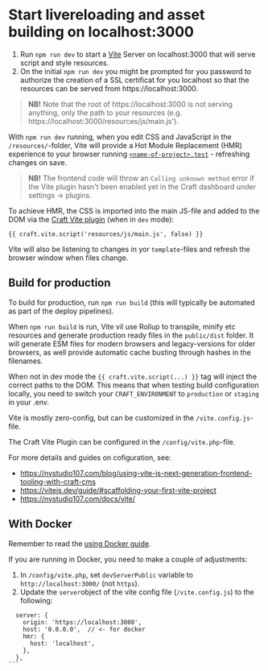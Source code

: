 # Start livereloading and asset building on localhost:3000

1. Run `npm run dev` to start a [Vite](https://vitejs.dev/) Server on localhost:3000 that will serve script and style resources.
1. On the initial `npm run dev` you might be prompted for you password to authorize the creation of a SSL certificat for you localhost so that the resources can be served from https://localhost:3000.

> **NB!** Note that the root of https://localhost:3000 is not serving anything, only the path to your resources (e.g. https://localhost:3000/resources/js/main.js').

With `npm run dev` running, when you edit CSS and JavaScript in the `/resources/`-folder, Vite will provide a Hot Module Replacement (HMR) experience to your browser running [`<name-of-project>.test`](http://<name-of-project>.test) - refreshing changes on save.

> **NB!** The frontend code will throw an `Calling unknown method` error if the Vite plugin hasn't been enabled yet in the Craft dashboard under settings -> plugins.

To achieve HMR, the CSS is imported into the main JS-file and added to the DOM via the [Craft Vite plugin](https://plugins.craftcms.com/vite) (when in `dev` mode):

```
{{ craft.vite.script('resources/js/main.js', false) }}
```

Vite will also be listening to changes in yor `template`-files and refresh the browser window when files change.

## Build for production

To build for production, run `npm run build` (this will typically be automated as part of the deploy pipelines).

When `npm run build` is run, Vite vil use Rollup to transpile, minify etc resources and generate production ready files in the `public/dist` folder. It will generate ESM files for modern browsers and legacy-versions for older browsers, as well provide automatic cache busting through hashes in the filenames.

When not in dev mode the `{{ craft.vite.script(...) }}` tag will inject the correct paths to the DOM. This means that when testing build configuration locally, you need to switch your `CRAFT_ENVIRONMENT` to `production` or `staging` in your .env.

Vite is mostly zero-config, but can be customized in the `/vite.config.js`-file.

The Craft Vite Plugin can be configured in the `/config/vite.php`-file.

For more details and guides on cofiguration, see:

- https://nystudio107.com/blog/using-vite-js-next-generation-frontend-tooling-with-craft-cms
- https://vitejs.dev/guide/#scaffolding-your-first-vite-project
- https://nystudio107.com/docs/vite/

## With Docker

Remember to read the [using Docker guide](using-docker.md).

If you are running in Docker, you need to make a couple of adjustments:

1.  In `/config/vite.php`, set `devServerPublic` variable to `http://localhost:3000/` (not `https`).
1.  Update the `server`object of the vite config file (`/vite.config.js`) to the following:

````
  server: {
    origin: 'https://localhost:3000',
    host: '0.0.0.0',  // <- for docker
    hmr: {
      host: 'localhost',
    },
  },
```
````
